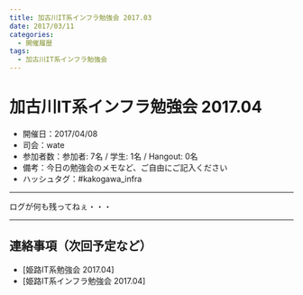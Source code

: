 ```yaml
---
title: 加古川IT系インフラ勉強会 2017.03
date: 2017/03/11
categories:
  - 開催履歴
tags:
  - 加古川IT系インフラ勉強会
---
```


# 加古川IT系インフラ勉強会 2017.04

* 開催日：2017/04/08
* 司会：wate
* 参加者数：参加者: 7名 / 学生: 1名 / Hangout: 0名
* 備考：今日の勉強会のメモなど、ご自由にご記入ください
* ハッシュタグ：#kakogawa_infra

---

ログが何も残ってねぇ・・・

---

## 連絡事項（次回予定など）

* [姫路IT系勉強会 2017.04]
* [姫路IT系インフラ勉強会 2017.04]
